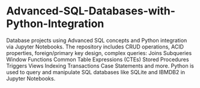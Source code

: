 # Advanced-SQL-Databases-with-Python-Integration
Database projects using Advanced SQL concepts and Python integration via Jupyter Notebooks. The repository includes CRUD operations, ACID properties, foreign/primary key design, complex queries: 
Joins
Subqueries
Window Functions
Common Table Expressions (CTEs)
Stored Procedures
Triggers
Views
Indexing
Transactions
Case Statements  and more. 
Python is used to query and manipulate SQL databases like SQLite and IBMDB2 in Jupyter Notebooks.
